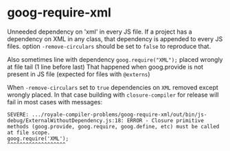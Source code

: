 goog-require-xml
================

Unneeded dependency on 'xml' in every JS file.
If a project has a dependency on XML in any class, that dependency is appended to every JS files.
option `-remove-circulars` should be set to `false` to reproduce that.

Also sometimes line with dependency `goog.require("XML");` placed wrongly at file tail (1 line before last)
That happened when goog.provide is not present in JS file (expected for files with `@externs`)

When `-remove-circulars` set to `true` dependencies on `XML` removed except wrongly placed.
In that case building with `closure-compiler` for release will fail in most cases with messages:

```
SEVERE: .../royale-compiler-problems/goog-require-xml/out/bin/js-debug/ExternalWithoutDependency.js:18: ERROR - Closure primitive methods (goog.provide, goog.require, goog.define, etc) must be called  at file scope.
goog.require('XML');
^^^^^^^^^^^^^^^^^^^
```
